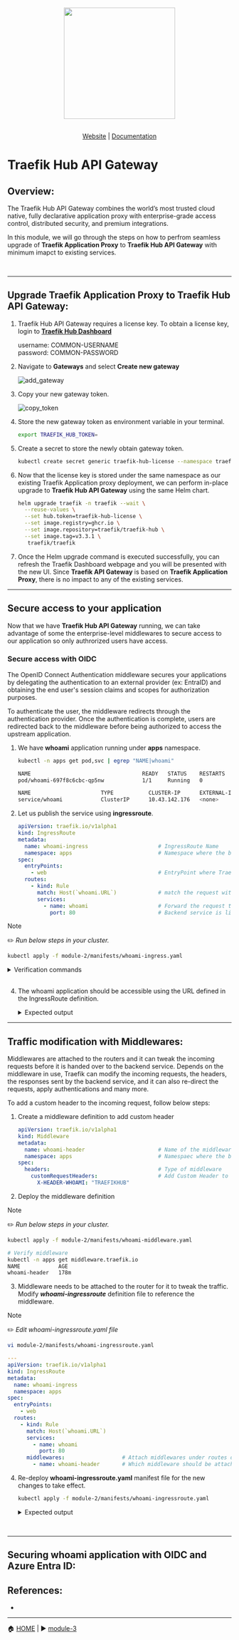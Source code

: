 <br/>

<div align="center" style="margin: 30px;">
<a href="https://traefik.io/traefik-hub-api-gateway">
  <img src="../media/hub_api_gw_logo.png"   style="width:250px;" align="center" />
</a>
<br />
</div>
<div align="center">
    <a href="https://traefik.io/traefik-hub-api-gateway/">Website</a> |
    <a href="https://doc.traefik.io/traefik-hub/api-gateway/api-gateway-intro">Documentation</a> 
</div>

# Traefik Hub API Gateway

## Overview:

The Traefik Hub API Gateway combines the world’s most trusted cloud native, fully declarative application proxy with enterprise-grade access control, distributed security, and premium integrations. 

In this module, we will go through the steps on how to perfrom seamless upgrade of <b>Traefik Application Proxy</b> to <b>Traefik Hub API Gateway</b> with minimum imapct to existing services.  

<br>

___

## Upgrade Traefik Application Proxy to Traefik Hub API Gateway:

1. Traefik Hub API Gateway requires a license key. To obtain a license key, login to <b><a href="https://hub.traefik.io/dashboard">Traefik Hub Dashboard</a></b>           

    username: COMMON-USERNAME                         
    password: COMMON-PASSWORD      

2. Navigate to <b>Gateways</b> and select <b>Create new gateway</b> 

   ![add_gateway](../media/add_gateway.png)      

3. Copy your new gateway token.     

   ![copy_token](../media/copy_token.png)

4. Store the new gateway token as environment variable in your terminal.      

    ```bash 
    export TRAEFIK_HUB_TOKEN=
    ```
5. Create a secret to store the newly obtain gateway token.    

    ```bash
    kubectl create secret generic traefik-hub-license --namespace traefik --from-literal=token=$TRAEFIK_HUB_TOKEN
    ```
6. Now that the license key is stored under the same namespace as our existing Traefik Application proxy deployment, we can perform in-place upgrade to <b>Traefik Hub API Gateway</b> using the same Helm chart. 

    ```bash
    helm upgrade traefik -n traefik --wait \
      --reuse-values \
      --set hub.token=traefik-hub-license \
      --set image.registry=ghcr.io \
      --set image.repository=traefik/traefik-hub \
      --set image.tag=v3.3.1 \
       traefik/traefik
   ```

7. Once the Helm upgrade command is executed successfully, you can refresh the Traefik Dashboard webpage and you will be presented with the new UI. Since <b>Traefik API Gateway</b> is based on <b>Traefik Application Proxy</b>, there is no impact to any of the existing services. 

___

## Secure access to your application

Now that we have <b> Traefik Hub API Gateway</b> running, we can take advantage of some the enterprise-level middlewares to secure access to our application so only authrorized users have access. 

### Secure access with OIDC

The OpenID Connect Authentication middleware secures your applications by delegating the authentication to an external provider (ex: EntraID) and obtaining the end user's session claims and scopes for authorization purposes.

To authenticate the user, the middleware redirects through the authentication provider. Once the authentication is complete, users are redirected back to the middleware before being authorized to access the upstream application.    

1. We have <b>whoami</b> application running under <b>apps</b> namespace. 


   ```bash
   kubectl -n apps get pod,svc | egrep "NAME|whoami"
   
   NAME                                   READY   STATUS    RESTARTS        AGE
   pod/whoami-697f8c6cbc-qp5nw            1/1     Running   0               68m
   
   NAME                      TYPE           CLUSTER-IP      EXTERNAL-IP        PORT(S)    AGE
   service/whoami            ClusterIP      10.43.142.176   <none>             80/TCP     68m
   ```


2. Let us publish the service using <b>ingressroute</b>.


    ```yaml
    apiVersion: traefik.io/v1alpha1
    kind: IngressRoute
    metadata:
      name: whoami-ingress                      # IngressRoute Name
      namespace: apps                           # Namespace where the backend service is running. 
    spec:
      entryPoints:
        - web                                   # EntryPoint where Traefik is listening on for incoming requests. 
      routes:
        - kind: Rule
          match: Host(`whoami.URL`)             # match the request with this URL
          services:
            - name: whoami                      # Forward the request to backend service
              port: 80                          # Backend service is listening on Port 80.
    ```

> [!NOTE]     
> :pencil2: *Run below steps in your cluster.*
   
   ```bash
   kubectl apply -f module-2/manifests/whoami-ingress.yaml
   ```


   <details><summary>Verification commands</summary>

   ```bash
   # Verify IngressRoute
   
   kubectl -n apps get ingressroute.traefik.io
   
   NAME             AGE
   whoami-ingress   173m
   ```
   ```bash
   kubectl -n apps describe ingressroute.traefik.io
   
   Name:         whoami-ingress
   Namespace:    apps
   Labels:       <none>
   Annotations:  <none>
   API Version:  traefik.io/v1alpha1
   Kind:         IngressRoute
   Metadata:
     Creation Timestamp:  2024-02-29T18:34:03Z
     Generation:          1
     Resource Version:    1230
     UID:                 306f20de-9c84-4a81-9c2b-02e06360c89f
   Spec:
     Entry Points:
       web
     Routes:
       Kind:   Rule
       Match:  Host(`whoami.EXTERNAL_IP.sslip.io`)      # URL the service is exposed on
       Services:
         Name:  whoami
         Port:  80
   Events:      <none>
   ```
   </details>
   </br>

4. The whoami application should be accessible using the URL defined in the IngressRoute definition. 

    <details><summary>Expected output</summary>

    ![whoami](../media/whoami.png)
    </details>  

___

## Traffic modification with Middlewares:

Middlewares are attached to the routers and it can tweak the incoming requests before it is handed over to the backend service. Depends on the middleware in use, Traefik can modify the incoming requests, the headers, the responses sent by the backend service, and it can also re-direct the requests, apply authentications and many more. 

To add a custom header to the incoming request, follow below steps:

1. Create a middleware definition to add custom header

    ```yaml
    apiVersion: traefik.io/v1alpha1
    kind: Middleware
    metadata:
      name: whoami-header                       # Name of the middleware.
      namespace: apps                           # Namespaec where the backend service is running.
    spec:
      headers:                                  # Type of middleware
        customRequestHeaders:                   # Add Custom Header to the request
          X-HEADER-WHOAMI: "TRAEFIKHUB"         
    ```
2. Deploy the middleware definition

> [!NOTE]     
> :pencil2: *Run below steps in your cluster.*

```bash
kubectl apply -f module-2/manifests/whoami-middleware.yaml
```    
```bash
# Verify middleware
kubectl -n apps get middleware.traefik.io
NAME            AGE
whoami-header   178m
```

3. Middleware needs to be attached to the router for it to tweak the traffic. Modify <b>*whoami-ingressroute*</b> definition file to reference the middleware. 

> [!NOTE]     
> :pencil2: *Edit whoami-ingressroute.yaml file*

```bash
vi module-2/manifests/whoami-ingressroute.yaml
```
```yaml
---
apiVersion: traefik.io/v1alpha1
kind: IngressRoute
metadata:
  name: whoami-ingress
  namespace: apps
spec:
  entryPoints:
    - web
  routes:
    - kind: Rule
      match: Host(`whoami.URL`)
      services:
        - name: whoami
          port: 80
      middlewares:                  # Attach middlewares under routes definition  
        - name: whoami-header       # Which middleware should be attached to this route. 
```
4. Re-deploy <b>whoami-ingressroute.yaml</b> manifest file for the new changes to take effect. 


    ```bash
    kubectl apply -f module-2/manifests/whoami-ingressroute.yaml
    ```

    <details><summary>Expected output</summary>

    ![whoami](../media/whoami-middleware.png)
    </details>  

<br>

___

## Securing whoami application with OIDC and Azure Entra ID:


## References:

- 

------
:house: [HOME](../README.md) | :arrow_forward: [module-3](../module-3/readme.md)